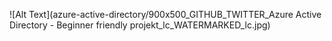 



  ![Alt Text](azure-active-directory/900x500_GITHUB_TWITTER_Azure Active Directory - Beginner friendly projekt_lc_WATERMARKED_lc.jpg)

